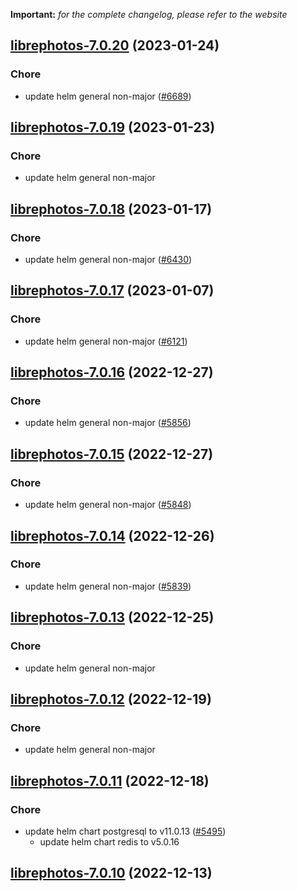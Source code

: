 **Important:**
*for the complete changelog, please refer to the website*




## [librephotos-7.0.20](https://github.com/truecharts/charts/compare/librephotos-7.0.19...librephotos-7.0.20) (2023-01-24)

### Chore

- update helm general non-major ([#6689](https://github.com/truecharts/charts/issues/6689))
  
  


## [librephotos-7.0.19](https://github.com/truecharts/charts/compare/librephotos-7.0.18...librephotos-7.0.19) (2023-01-23)

### Chore

- update helm general non-major
  
  


## [librephotos-7.0.18](https://github.com/truecharts/charts/compare/librephotos-7.0.17...librephotos-7.0.18) (2023-01-17)

### Chore

- update helm general non-major ([#6430](https://github.com/truecharts/charts/issues/6430))
  
  


## [librephotos-7.0.17](https://github.com/truecharts/charts/compare/librephotos-7.0.16...librephotos-7.0.17) (2023-01-07)

### Chore

- update helm general non-major ([#6121](https://github.com/truecharts/charts/issues/6121))
  
  


## [librephotos-7.0.16](https://github.com/truecharts/charts/compare/librephotos-7.0.15...librephotos-7.0.16) (2022-12-27)

### Chore

- update helm general non-major ([#5856](https://github.com/truecharts/charts/issues/5856))
  
  


## [librephotos-7.0.15](https://github.com/truecharts/charts/compare/librephotos-7.0.14...librephotos-7.0.15) (2022-12-27)

### Chore

- update helm general non-major ([#5848](https://github.com/truecharts/charts/issues/5848))
  
  


## [librephotos-7.0.14](https://github.com/truecharts/charts/compare/librephotos-7.0.13...librephotos-7.0.14) (2022-12-26)

### Chore

- update helm general non-major ([#5839](https://github.com/truecharts/charts/issues/5839))
  
  


## [librephotos-7.0.13](https://github.com/truecharts/charts/compare/librephotos-7.0.12...librephotos-7.0.13) (2022-12-25)

### Chore

- update helm general non-major
  
  


## [librephotos-7.0.12](https://github.com/truecharts/charts/compare/librephotos-7.0.11...librephotos-7.0.12) (2022-12-19)

### Chore

- update helm general non-major
  
  


## [librephotos-7.0.11](https://github.com/truecharts/charts/compare/librephotos-7.0.10...librephotos-7.0.11) (2022-12-18)

### Chore

- update helm chart postgresql to v11.0.13 ([#5495](https://github.com/truecharts/charts/issues/5495))
  - update helm chart redis to v5.0.16
  
  


## [librephotos-7.0.10](https://github.com/truecharts/charts/compare/librephotos-7.0.9...librephotos-7.0.10) (2022-12-13)

